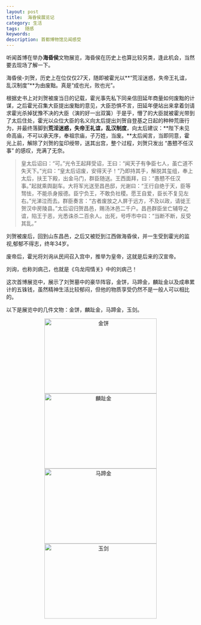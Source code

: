 ```yaml
---
layout: post
title:  海昏侯展览记
category: 生活
tags:  随感
keywords: 
description: 首都博物馆见闻感受
---
```


听闻首博在举办**海昏侯**文物展览，海昏侯在历史上也算比较另类，逢此机会，当然要去现场了解一下。

海昏侯-刘贺，历史上在位仅仅27天，随即被霍光以**“荒淫迷惑，失帝王礼谊，乱汉制度”**为由废黜。真是“成也光，败也光”。

根据史书上对刘贺被废当日的记载，霍光事先私下同亲信田延年商量如何废黜的计谋，之后霍光召集大臣提出废黜的意见，大臣恐惧不言，田延年便站出来拿着剑请求霍光杀掉犹豫不决的大臣（演的好一出双簧）于是乎，懵了的大臣就被霍光带到了太后住处，霍光以众位大臣的名义向太后提出刘贺自登基之日起的种种荒唐行为，并最终落脚到**荒淫迷惑，失帝王礼谊，乱汉制度**，向太后建议：**陛下未见命高庙，不可以承天序，奉祖宗庙，子万姓，当废。**太后闻言，当即同意，霍光上前，解除了刘贺的玺印绶带，送其出宫，整个过程，刘贺只发出 “愚戆不任汉事” 的感叹，充满了无奈。

>  皇太后诏曰：“可。”光令王起拜受诏，王曰：“闻天子有争臣七人，虽亡道不失天下。”光曰：“皇太后诏废，安得天子！”乃即持其手，解脱其玺组，奉上太后，扶王下殿，出金马门，群臣随送。王西面拜，曰：“愚戆不任汉事。”起就乘舆副车。大将军光送至昌邑邸，光谢曰：“王行自绝于天，臣等驽怯，不能杀身报德。臣宁负王，不敢负社稷。愿王自爱，臣长不复见左右。”光涕泣而去。群臣奏言：“古者废放之人屏于远方，不及以政，请徙王贺汉中房陵县。”太后诏归贺昌邑，赐汤沐邑二千户。昌邑群臣坐亡辅导之谊，陷王于恶，光悉诛杀二百余人。出死，号呼市中曰：“当断不断，反受其乱。”

刘贺被废后，回到山东昌邑，之后又被贬到江西做海昏侯，并一生受到霍光的监视,郁郁不得志，终年34岁。

废帝后，霍光将刘询从民间召入宫中，推举为皇帝，这就是后来的汉宣帝。

刘询，也称刘病己，也就是《乌龙闯情关》中的刘病己！

这次首博展览中，展示了刘贺墓中的豪华阵容，金饼，马蹄金，麟趾金以及成串累计的五铢钱，虽然精神生活比较郁闷，但他的物质享受仍然不是一般人可以相比的。

以下是展览中的几件文物：金饼，麟趾金，马蹄金，玉剑。

<div align="center"><img src="http://7xo51k.com1.z0.glb.clouddn.com/1.jpg" width = "300" height = "200" alt="金饼"  >
</div>


<div align="center"><img src="http://7xo51k.com1.z0.glb.clouddn.com/2.jpg" width = "300" height = "200" alt="麟趾金"  >
</div>


<div align="center"><img src="http://7xo51k.com1.z0.glb.clouddn.com/3.jpg" width = "300" height = "200" alt="马蹄金"  >
</div>


<div align="center"><img src="http://7xo51k.com1.z0.glb.clouddn.com/4.jpg" width = "300" height = "200" alt="玉剑"  >
</div>

